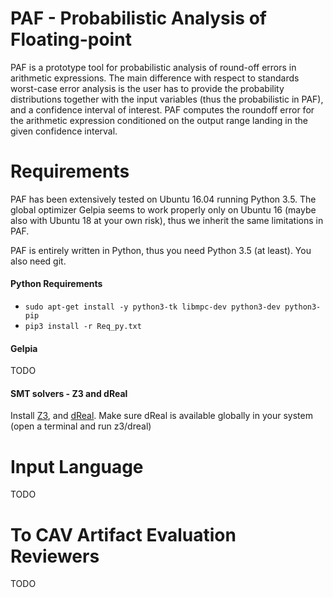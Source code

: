 # PAF - Probabilistic Analysis of Floating-point 
PAF is a prototype tool for probabilistic analysis of round-off errors in arithmetic expressions. 
The main difference with respect to standards worst-case error analysis is the user has to provide the 
probability distributions together with the input variables (thus the probabilistic in PAF), 
and a confidence interval of interest. PAF computes the roundoff error for the arithmetic expression 
conditioned on the output range landing in the given confidence interval.

# Requirements
PAF has been extensively tested on Ubuntu 16.04 running Python 3.5. 
The global optimizer Gelpia seems to work properly only on Ubuntu 16 
(maybe also with Ubuntu 18 at your own risk), thus we inherit the same limitations in PAF.

PAF is entirely written in Python, thus you need Python 3.5 (at least). You also need git.

#### Python Requirements

* ```sudo apt-get install -y python3-tk libmpc-dev python3-dev python3-pip```
* ```pip3 install -r Req_py.txt```

#### Gelpia
TODO

#### SMT solvers - Z3 and dReal
Install [Z3](https://github.com/Z3Prover/z3/), and [dReal](https://github.com/dreal/dreal4).
Make sure dReal is available globally in your system (open a terminal and run z3/dreal)

# Input Language
TODO

# To CAV Artifact Evaluation Reviewers
TODO
